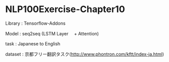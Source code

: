 # NLP100Exercise-Chapter10

Library : Tensorflow-Addons

Model : seq2seq (LSTM Layer 　+ Attention)

task : Japanese to English

dataset : 京都フリー翻訳タスク(http://www.phontron.com/kftt/index-ja.html)
